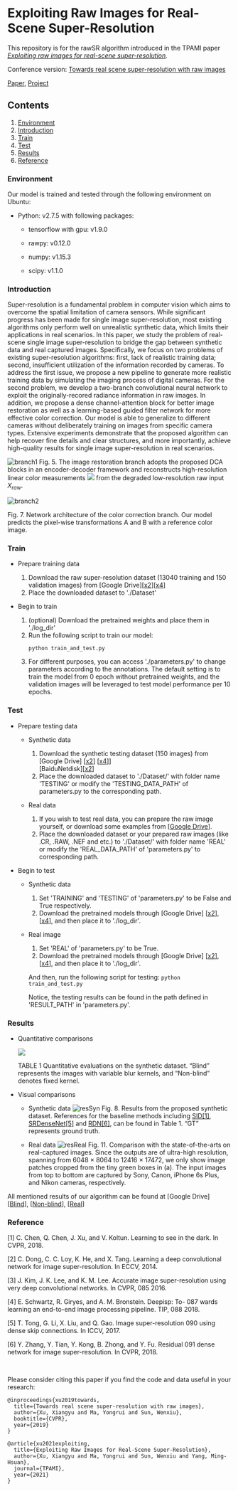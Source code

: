 # Exploiting Raw Images for Real-Scene Super-Resolution

This repository is for the rawSR algorithm introduced in the TPAMI paper [*Exploiting raw images for real-scene super-resolution*](https://arxiv.org/pdf/2102.01579.pdf).

Conference version: [Towards real scene super-resolution with raw images](https://arxiv.org/abs/1905.12156)

[Paper](https://arxiv.org/pdf/2102.01579.pdf), [Project](https://sites.google.com/view/xiangyuxu/rawsr_pami)

## Contents

1. [Environment](#1)
2. [Introduction](#2)
3. [Train](#3)
4. [Test](#4)
5. [Results](#5)
6. [Reference](#6)


<h3 id="1">Environment</h3>
Our model is trained and tested through the following environment on Ubuntu:

* Python: v2.7.5 with following packages:

    * tensorflow with gpu: v1.9.0
    
    * rawpy: v0.12.0
    
    * numpy: v1.15.3
    
    * scipy: v1.1.0

<h3 id="2">Introduction</h3>
Super-resolution is a fundamental problem in computer vision which aims to overcome the spatial limitation of camera
sensors. While significant progress has been made for single image super-resolution, most existing algorithms only perform well on
unrealistic synthetic data, which limits their applications in real scenarios. In this paper, we study the problem of real-scene single
image super-resolution to bridge the gap between synthetic data and real captured images. Specifically, we focus on two problems of
existing super-resolution algorithms: first, lack of realistic training data; second, insufficient utilization of the information recorded by
cameras. To address the first issue, we propose a new pipeline to generate more realistic training data by simulating the imaging
process of digital cameras. For the second problem, we develop a two-branch convolutional neural network to exploit the
originally-recored radiance information in raw images. In addition, we propose a dense channel-attention block for better image
restoration as well as a learning-based guided filter network for more effective color correction. Our model is able to generalize to
different cameras without deliberately training on images from specific camera types. Extensive experiments demonstrate that the
proposed algorithm can help recover fine details and clear structures, and more importantly, achieve high-quality results for single
image super-resolution in real scenarios.

![branch1](http://ww1.sinaimg.cn/large/008cBKqfly1gjxxavsuqlj30y009tab3.jpg)
Fig. 5. The image restoration branch adopts the proposed DCA blocks in an encoder-decoder framework and reconstructs high-resolution linear
color measurements ![](http://latex.codecogs.com/gif.latex?\\widehat{X}_{lin}) from the degraded low-resolution raw input $`X_{raw}`$.


![branch2](http://ww1.sinaimg.cn/large/008cBKqfly1gjxysiy5epj30g804wglq.jpg)

Fig. 7. Network architecture of the color correction branch. Our model
predicts the pixel-wise transformations A and B with a reference color
image.


<h3 id="3">Train</h3>

* Prepare training data
    1. Download the raw super-resolution dataset (13040 training and 150 validation images) from [Google Drive][[x2](https://drive.google.com/file/d/1U0EvzwAB7Dq7bLeit595gNpEKU4ya0wl/view?usp=sharing)][[x4](https://drive.google.com/drive/folders/1JQN8rKEHiq19RFxzNGOa4SiasFR1vb4g?usp=sharing)]
    2. Place the downloaded dataset to './Dataset'

* Begin to train
    1. (optional) Download the pretrained  weights and place them in './log_dir'
    2. Run the following script to train our model:
        ```
        python train_and_test.py
        ```
    3. For different purposes, you can access './parameters.py' to change parameters according to the annotations. The default setting is to train the model from 0 epoch without pretrained weights, and the validation images will be leveraged to test model performance per 10 epochs. 

<h3 id="4">Test</h3>

* Prepare testing data
    * Synthetic data
        1. Download the synthetic testing dataset (150 images) from [Google Drive]
        [[x2](https://drive.google.com/open?id=1hoXGO_4vWRmRFoMIiQ32KwN_12kgNn7j)]
        [[x4](https://drive.google.com/drive/folders/1GB1QdPOQaW9iU-zdDXaTeesfEGvCpPj4?usp=sharing)]]  
        [BaiduNetdisk][[x2](https://pan.baidu.com/s/1z972Ic5X3zmMdwkMeOwA2w)]
        2. Place the downloaded dataset to './Dataset/' with folder name 'TESTING' or modify the 'TESTING_DATA_PATH' of parameters.py  to the corresponding path.
    
    * Real data
        1. If you wish to test real data, you can prepare the raw image yourself, or download some examples from 
        [[Google Drive](https://drive.google.com/drive/folders/1EfRQV0Cvn1JFl1XGG3r3r9iHPvplmB7L?usp=sharing)].
        2. Place the downloaded dataset or your prepared raw images (like .CR, .RAW, .NEF and etc.) to './Dataset/' with folder name 'REAL' or modify the 'REAL_DATA_PATH' of 'parameters.py' to corresponding path.
    
* Begin to test
    * Synthetic data
        1. Set 'TRAINING' and 'TESTING' of 'parameters.py' to be False and True respectively.
        2. Download the pretrained models through [Google Drive] [[x2](https://drive.google.com/drive/folders/1l91w51ou-p_2cVVbUCWDLGRUv_twnWcd?usp=sharing)], 
        [[x4](https://drive.google.com/drive/folders/1ZCp22cjZrKrQEoLC70YGnf8JbOGyw53P?usp=sharing)], and then place it to './log_dir'.
    
    * Real image
        1. Set 'REAL' of 'parameters.py' to be True.
        2. Download the pretrained models through [Google Drive] [[x2](https://drive.google.com/drive/folders/1l91w51ou-p_2cVVbUCWDLGRUv_twnWcd?usp=sharing)], [[x4](https://drive.google.com/drive/folders/1ZCp22cjZrKrQEoLC70YGnf8JbOGyw53P?usp=sharing)], and then place it to './log_dir'.
    
        And then, run the following script for testing:
            ```
            python train_and_test.py
            ```
        
        Notice, the testing results can be found in the path defined in 'RESULT_PATH' in 'parameters.py'.

<h3 id="5">Results</h3>

* Quantitative comparisons

    ![](http://ww1.sinaimg.cn/large/008cBKqfly1gjxwovx9i1j30cj05875o.jpg)

    TABLE 1
Quantitative evaluations on the synthetic dataset. “Blind” represents the
images with variable blur kernels, and “Non-blind” denotes fixed kernel.
    
* Visual comparisons
    * Synthetic data
    ![resSyn](http://ww1.sinaimg.cn/large/008cBKqfly1gjxwtfc9h8j30vk0hj1kx.jpg)
    Fig. 8. Results from the proposed synthetic dataset. References for the baseline methods including [SID[1]](#r1), [SRDenseNet[5]](#r5) and [RDN[6]](#r6), can be found in Table 1. “GT” represents ground truth.
    
    * Real data
    ![resReal](http://ww1.sinaimg.cn/large/008cBKqfly1gjxx8gdy2bj30uk0jmx2j.jpg)
    Fig. 11. Comparison with the state-of-the-arts on real-captured images. Since the outputs are of ultra-high resolution, spanning from 6048 × 8064 to
12416 × 17472, we only show image patches cropped from the tiny green boxes in (a). The input images from top to bottom are captured by Sony,
Canon, iPhone 6s Plus, and Nikon cameras, respectively.


All mentioned results of our algorithm can be found at [Google Drive]
[[Blind](https://drive.google.com/drive/folders/1BBCe157U3pBJWagJmTSYcvWzA5Iz2B1P?usp=sharing)], 
[[Non-blind](https://drive.google.com/drive/folders/1Atrstf9pLvezvs3iHWZXGDsTi74YTOYQ?usp=sharing)], 
[[Real](https://drive.google.com/drive/folders/17ldDW-CIiOXVh3lCwg4bIkVDmLNnp2r2?usp=sharing)]

    
<h3 id="6">Reference</h3>

<h id="r1">[1] C. Chen, Q. Chen, J. Xu, and V. Koltun. Learning to see in the dark. In CVPR, 2018.</h3>

<h id="r2">[2] C. Dong, C. C. Loy, K. He, and X. Tang. Learning a deep convolutional network for image super-resolution. In ECCV, 2014. </h3>

<h id="r3">[3] J. Kim, J. K. Lee, and K. M. Lee. Accurate image super-resolution using very deep convolutional networks. In CVPR, 085 2016.</h3>

<h id="r4">[4] E. Schwartz, R. Giryes, and A. M. Bronstein. Deepisp: To- 087 wards learning an end-to-end image processing pipeline. TIP, 088 2018.</h3>

<h id="r4">[5] T. Tong, G. Li, X. Liu, and Q. Gao. Image super-resolution 090
using dense skip connections. In ICCV, 2017.</h3>

<h id="r4">[6] Y. Zhang, Y. Tian, Y. Kong, B. Zhong, and Y. Fu. Residual 091
dense network for image super-resolution. In CVPR, 2018.</h3>



&nbsp;
&nbsp;

Please consider citing this paper if you find the code and data useful in your research:
```
@inproceedings{xu2019towards,
  title={Towards real scene super-resolution with raw images},
  author={Xu, Xiangyu and Ma, Yongrui and Sun, Wenxiu},
  booktitle={CVPR},
  year={2019}
}

@article{xu2021exploiting,
  title={Exploiting Raw Images for Real-Scene Super-Resolution},
  author={Xu, Xiangyu and Ma, Yongrui and Sun, Wenxiu and Yang, Ming-Hsuan},
  journal={TPAMI},
  year={2021}
}
```